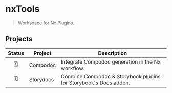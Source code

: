 # nxTools

> Workspace for Nx Plugins.

## Projects

| Status | Project   | Description                                                      |
| :----: | --------- | ---------------------------------------------------------------- |
|   🗓️   | Compodoc  | Integrate Compodoc generation in the Nx workflow.                |
|   🗓️   | Storydocs | Combine Compodoc & Storybook plugins for Storybook's Docs addon. |
